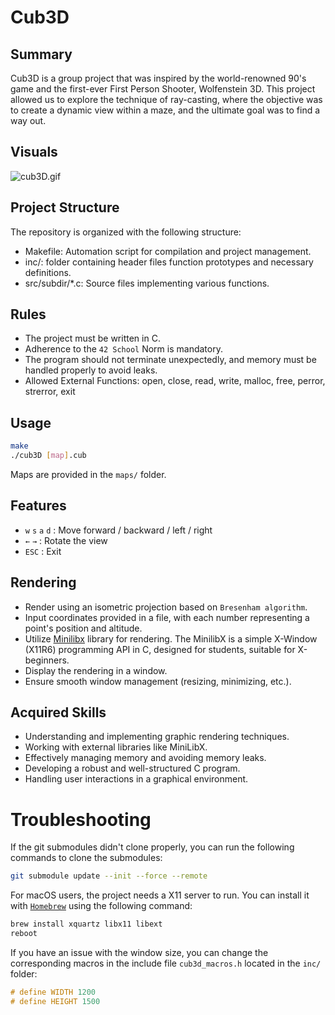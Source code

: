 # Cub3D

## Summary
Cub3D is a group project that was inspired by the world-renowned 90's game and the first-ever First Person Shooter, Wolfenstein 3D. This project allowed us to explore the technique of ray-casting, where the objective was to create a dynamic view within a maze, and the ultimate goal was to find a way out.

## Visuals

![cub3D.gif](./.img/cub3d.gif)

## Project Structure

The repository is organized with the following structure:

- Makefile: Automation script for compilation and project management.
- inc/: folder containing header files function prototypes and necessary definitions.
- src/subdir/*.c: Source files implementing various functions.

## Rules

- The project must be written in C.
- Adherence to the `42 School` Norm is mandatory.
- The program should not terminate unexpectedly, and memory must be handled properly to avoid leaks.
- Allowed External Functions: open, close, read, write, malloc, free, perror, strerror, exit

## Usage

```bash
make
./cub3D [map].cub
```

Maps are provided in the `maps/` folder.

## Features

- `w` `s` `a` `d` : Move forward / backward / left / right
- `←` `→` : Rotate the view
- `ESC` : Exit

## Rendering

- Render using an isometric projection based on `Bresenham algorithm`.
- Input coordinates provided in a file, with each number representing a point's position and altitude.
- Utilize [Minilibx](https://github.com/42Paris/minilibx-linux) library for rendering. The MinilibX is a simple X-Window (X11R6) programming API in C, designed for students, suitable for X-beginners.
- Display the rendering in a window.
- Ensure smooth window management (resizing, minimizing, etc.).

## Acquired Skills

- Understanding and implementing graphic rendering techniques.
- Working with external libraries like MiniLibX.
- Effectively managing memory and avoiding memory leaks.
- Developing a robust and well-structured C program.
- Handling user interactions in a graphical environment.

# Troubleshooting

If the git submodules didn't clone properly, you can run the following commands to clone the submodules:

```bash
git submodule update --init --force --remote
```

For macOS users, the project needs a X11 server to run. You can install it with [`Homebrew`](https://brew.sh/) using the following command:

```bash
brew install xquartz libx11 libext
reboot
```

If you have an issue with the window size, you can change the corresponding macros in the include file `cub3d_macros.h` located in the `inc/` folder:

```c
# define WIDTH 1200
# define HEIGHT 1500
```
